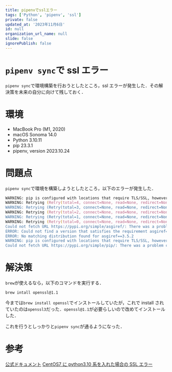 ```yaml
---
title: pipenvでsslエラー
tags: ['Python', 'pipenv', 'ssl']
private: false
updated_at: '2023年11月6日'
id: null
organization_url_name: null
slide: false
ignorePublish: false
---
```


# `pipenv sync`で ssl エラー

`pipenv sync`で環境構築を行おうとしたところ，ssl エラーが発生した．その解決策を未来の自分に向けて残しておく．

# 環境

-   MacBook Pro (M1, 2020)
-   macOS Sonoma 14.0
-   Python 3.10.11
-   pip 23.3.1
-   pipenv, version 2023.10.24

# 問題点

`pipenv sync`で環境を構築しようとしたところ，以下のエラーが発生した．

```zsh
WARNING: pip is configured with locations that require TLS/SSL, however the ssl module in Python is not available.
WARNING: Retrying (Retry(total=4, connect=None, read=None, redirect=None, status=None)) after connection broken by 'SSLError("Can't connect to HTTPS URL because the SSL module is not available.")': /simple/asgiref/
WARNING: Retrying (Retry(total=3, connect=None, read=None, redirect=None, status=None)) after connection broken by 'SSLError("Can't connect to HTTPS URL because the SSL module is not available.")': /simple/asgiref/
WARNING: Retrying (Retry(total=2, connect=None, read=None, redirect=None, status=None)) after connection broken by 'SSLError("Can't connect to HTTPS URL because the SSL module is not available.")': /simple/asgiref/
WARNING: Retrying (Retry(total=1, connect=None, read=None, redirect=None, status=None)) after connection broken by 'SSLError("Can't connect to HTTPS URL because the SSL module is not available.")': /simple/asgiref/
WARNING: Retrying (Retry(total=0, connect=None, read=None, redirect=None, status=None)) after connection broken by 'SSLError("Can't connect to HTTPS URL because the SSL module is not available.")': /simple/asgiref/
Could not fetch URL https://pypi.org/simple/asgiref/: There was a problem confirming the ssl certificate: HTTPSConnectionPool(host='pypi.org', port=443): Max retries exceeded with url: /simple/asgiref/ (Caused by SSLError("Can't connect to HTTPS URL because the SSL module is not available.")) - skipping
ERROR: Could not find a version that satisfies the requirement asgiref==3.5.2 (from versions: none)
ERROR: No matching distribution found for asgiref==3.5.2
WARNING: pip is configured with locations that require TLS/SSL, however the ssl module in Python is not available.
Could not fetch URL https://pypi.org/simple/pip/: There was a problem confirming the ssl certificate: HTTPSConnectionPool(host='pypi.org', port=443): Max retries exceeded with url: /simple/pip/ (Caused by SSLError("Can't connect to HTTPS URL because the SSL module is not available.")) - skipping
```

# 解決策

`brew`が使えるなら，以下のコマンドを実行する．

```zsh:terminal
brew intall openssl@1.1
```

今までは`brew install openssl`でインストールしていたが，これで install されていたのは`openssl3`だった．`openssl@1.1`が必要らしいので改めてインストールした．

これを行うとしっかりと`pipenv sync`が通るようになった．

# 参考

[公式ドキュメント](https://www.python.jp/news/wnpython310/require-openssl11.html)
[CentOS7 に python3.10 系を入れた場合の SSL エラー](https://qiita.com/nunnunnununun/items/76b9a6b8b9eadbe495fe)
